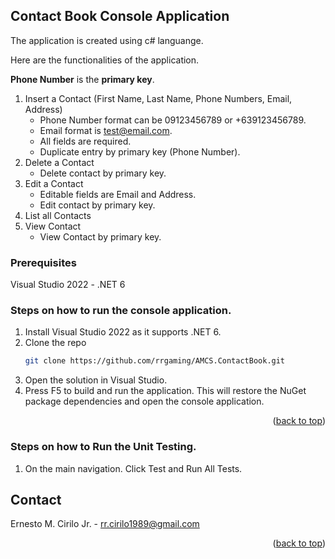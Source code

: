 <!-- ABOUT THE PROJECT -->
## Contact Book Console Application
The application is created using c# languange.

Here are the functionalities of the application.

**Phone Number** is the **primary key**.

1. Insert a Contact (First Name, Last Name, Phone Numbers, Email, Address)
   - Phone Number format can be 09123456789 or +639123456789.
   - Email format is test@email.com.
   - All fields are required.
   - Duplicate entry by primary key (Phone Number).
2. Delete a Contact
   - Delete contact by primary key.
3. Edit a Contact
   - Editable fields are Email and Address.
   - Edit contact by primary key.
4. List all Contacts
5. View Contact
   - View Contact by primary key.

### Prerequisites

Visual Studio 2022 - .NET 6

### Steps on how to run the console application.

1. Install Visual Studio 2022 as it supports .NET 6.
2. Clone the repo
   ```sh
   git clone https://github.com/rrgaming/AMCS.ContactBook.git
   ```
3. Open the solution in Visual Studio.
4. Press F5 to build and run the application. This will restore the NuGet package dependencies and open the console application.

<p align="right">(<a href="#readme-top">back to top</a>)</p>

### Steps on how to Run the Unit Testing.

1. On the main navigation. Click Test and Run All Tests.

<!-- CONTACT -->
## Contact

Ernesto M. Cirilo Jr. - rr.cirilo1989@gmail.com

<p align="right">(<a href="#readme-top">back to top</a>)</p>


